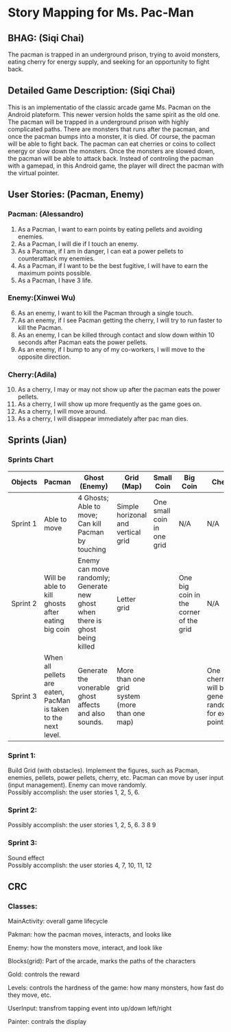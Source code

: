 # Story Mapping for Ms. Pac-Man

## BHAG: (Siqi Chai)
The pacman is trapped in an underground prison, trying to avoid monsters, eating cherry for energy supply, and seeking for an opportunity to fight back.

## Detailed Game Description: (Siqi Chai)
This is an implementatio of the classic arcade game Ms. Pacman on the Android plateform. This newer version holds the same spirit as the old one.
The pacman will be trapped in a underground prison with highly complicated paths. There are monsters that runs after the pacman, and once the pacman
bumps into a monster, it is died. Of course, the pacman will be able to fight back. The pacman can eat cherries or coins to collect energy or slow down
the monsters. Once the monsters are slowed down, the pacman will be able to attack back. Instead of controling the pacman with a gamepad, in this Android
game, the player will direct the pacman with the virtual pointer. 


## User Stories: (Pacman, Enemy)
### Pacman: (Alessandro)
1) As a Pacman, I want to earn points by eating pellets and avoiding enemies. 
2) As a Pacman, I will die if I touch an enemy. 
3) As a Pacman, if I am in danger, I can eat a power pellets to counterattack my enemies.
4) As a Pacman, if I want to be the best fugitive, I will have to earn the maximum points possible.
5) As a Pacman, I have 3 life.

### Enemy:(Xinwei Wu)
6) As an enemy, I want to kill the Pacman through a single touch.
7) As an enemy, if I see Pacman getting the cherry, I will try to run faster to kill the Pacman.
8) As an enemy, I can be killed through contact and slow down within 10 seconds after Pacman eats the power pellets.
9) As an enemy, if I bump to any of my co-workers, I will move to the opposite direction.

### Cherry:(Adila)
10) As a cherry, I may or may not show up after the pacman eats the power pellets.
11) As a cherry, I will show up more frequently as the game goes on.
12) As a cherry, I will move around.
13) As a cherry, I will disappear immediately after pac man dies.

## Sprints (Jian)
### Sprints Chart
Objects | Pacman | Ghost (Enemy) | Grid (Map) | Small Coin | Big Coin |  Cherry 
--- | --- | --- | --- |--- | --- | ---
Sprint 1 | Able to move | 4 Ghosts; <br> Able to move; <br> Can kill Pacman by touching | Simple horizonal and vertical grid | One small coin in one grid | N/A | N/A 
Sprint 2 | Will be able to kill ghosts after eating big coin | Enemy can move randomly; <br> Generate new ghost when there is ghost being killed | Letter grid |  | One big coin in the corner of the grid | N/A 
Sprint 3 | When all pellets are eaten, PacMan is taken to the next level. |Generate the vonerable ghost affects and also sounds.  | More than one grid system (more than one map) |  |  | One cherry will be generated randomly for extra points 

### Sprint 1: 
Build Grid (with obstacles). 
Implement the figures, such as Pacman, enemies, pellets, power pellets, cherry, etc.
Pacman can move by user input (input management).
Enemy can move randomly.  
Possibly accomplish: the user stories 1, 2, 5, 6.

### Sprint 2: 
Possibly accomplish: the user stories 1, 2, 5, 6. 3 8 9 

### Sprint 3: 
Sound effect  
Possibly accomplish: the user stories 4, 7, 10, 11, 12

## CRC 
### Classes: 
MainActivity: 	overall game lifecycle

Pakman:  		how the pacman moves, interacts, and looks like

Enemy:			how the monsters move, interact, and look like

Blocks(grid):	Part of the arcade, marks the paths of the characters

Gold:			controls the reward

Levels:			controls the hardness of the game: how many monsters, how fast do they move, etc.

UserInput:		transfrom tapping event into up/down left/right

Painter:		contrals the display
